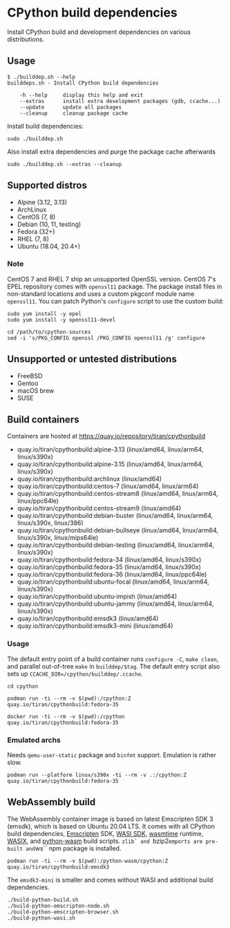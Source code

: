 # CPython build dependencies

Install CPython build and development dependencies on various distributions.

## Usage

```
$ ./builddep.sh --help
builddeps.sh - Install CPython build dependencies

    -h --help     display this help and exit
    --extras      install extra development packages (gdb, ccache...)
    --update      update all packages
    --cleanup     cleanup package cache

```

Install build dependencies:
```
sudo ./builddep.sh
```

Also install extra dependencies and purge the package cache afterwards
```
sudo ./builddep.sh --extras --cleanup
```

## Supported distros

* Alpine (3.12, 3.13)
* ArchLinux
* CentOS (7, 8)
* Debian (10, 11, testing)
* Fedora (32+)
* RHEL (7, 8)
* Ubuntu (18.04, 20.4+)

### Note

CentOS 7 and RHEL 7 ship an unsupported OpenSSL version. CentOS 7's EPEL
repository comes with ``openssl11`` package. The package install files in
non-standard locations and uses a custom pkgconf module name ``openssl11``.
You can patch Python's ``configure`` script to use the custom build:

```
sudo yum install -y epel
sudo yum install -y openssl11-devel
```

```
cd /path/to/cpython-sources
sed -i 's/PKG_CONFIG openssl /PKG_CONFIG openssl11 /g' configure
```

## Unsupported or untested distributions

* FreeBSD
* Gentoo
* macOS brew
* SUSE

## Build containers

Containers are hosted at https://quay.io/repository/tiran/cpythonbuild

* quay.io/tiran/cpythonbuild:alpine-3.13 (linux/amd64, linux/arm64, linux/s390x)
* quay.io/tiran/cpythonbuild:alpine-3.15 (linux/amd64, linux/arm64, linux/s390x)
* quay.io/tiran/cpythonbuild:archlinux (linux/amd64)
* quay.io/tiran/cpythonbuild:centos-7 (linux/amd64, linux/arm64)
* quay.io/tiran/cpythonbuild:centos-stream8 (linux/amd64, linux/arm64, linux/ppc64le)
* quay.io/tiran/cpythonbuild:centos-stream9 (linux/amd64)
* quay.io/tiran/cpythonbuild:debian-buster (linux/amd64, linux/arm64, linux/s390x, linux/386)
* quay.io/tiran/cpythonbuild:debian-bullseye (linux/amd64, linux/arm64, linux/s390x, linux/mips64le)
* quay.io/tiran/cpythonbuild:debian-testing (linux/amd64, linux/arm64, linux/s390x)
* quay.io/tiran/cpythonbuild:fedora-34 (linux/amd64, linux/s390x)
* quay.io/tiran/cpythonbuild:fedora-35 (linux/amd64, linux/s390x)
* quay.io/tiran/cpythonbuild:fedora-36 (linux/amd64, linux/ppc64le)
* quay.io/tiran/cpythonbuild:ubuntu-focal (linux/amd64, linux/arm64, linux/s390x)
* quay.io/tiran/cpythonbuild:ubuntu-impish (linux/amd64)
* quay.io/tiran/cpythonbuild:ubuntu-jammy (linux/amd64, linux/arm64, linux/s390x)
* quay.io/tiran/cpythonbuild:emsdk3 (linux/amd64)
* quay.io/tiran/cpythonbuild:emsdk3-mini (linux/amd64)

### Usage

The default entry point of a build container runs ``configure -C``,
``make clean``, and parallel out-of-tree ``make`` in ``builddep/$tag``. The
default entry script also sets up ``CCACHE_DIR=/cpython/builddep/.ccache``.

```
cd cpython
```

```
podman run -ti --rm -v $(pwd):/cpython:Z quay.io/tiran/cpythonbuild:fedora-35
```

```
docker run -ti --rm -v $(pwd):/cpython quay.io/tiran/cpythonbuild:fedora-35
```

### Emulated archs

Needs ``qemu-user-static`` package and ``binfmt`` support. Emulation is rather slow.

```
podman run --platform linux/s390x -ti --rm -v .:/cpython:Z quay.io/tiran/cpythonbuild:fedora-35
```

## WebAssembly build

The WebAssembly container image is based on latest Emscripten SDK 3 (emsdk),
which is based on Ubuntu 20.04 LTS. It comes with all CPython build
dependencies, [Emscripten](https://emscripten.org/) SDK,
[WASI SDK](https://github.com/WebAssembly/wasi-sdk),
[wasmtime](https://wasmtime.dev/) runtime,
[WASIX](https://github.com/singlestore-labs/wasix), and
[python-wasm](https://github.com/ethanhs/python-wasm) build scripts. ``zlib`
and ``bzip2`` emports are pre-built and ``ws`` npm package is installed.

```
podman run -ti --rm -v $(pwd):/python-wasm/cpython:Z quay.io/tiran/cpythonbuild:emsdk3
```

The ``emsdk3-mini`` is smaller and comes without WASI and additional build dependencies.

```
./build-python-build.sh
./build-python-emscripten-node.sh
./build-python-emscripten-browser.sh
./build-python-wasi.sh
```
